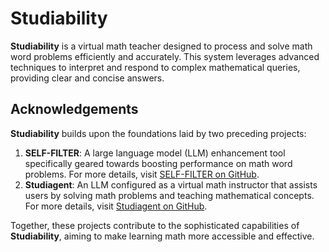 # Studiability
**Studiability** is a virtual math teacher designed to process and solve math word problems efficiently and accurately. This system leverages advanced techniques to interpret and respond to complex mathematical queries, providing clear and concise answers.

## Acknowledgements
**Studiability** builds upon the foundations laid by two preceding projects:
1. **SELF-FILTER**: A large language model (LLM) enhancement tool specifically geared towards boosting performance on math word problems. For more details, visit [SELF-FILTER on GitHub](https://github.com/BWN133/SELF-FILTER).
2. **Studiagent**: An LLM configured as a virtual math instructor that assists users by solving math problems and teaching mathematical concepts. For more details, visit [Studiagent on GitHub](https://github.com/BWN133/Studiagent).

Together, these projects contribute to the sophisticated capabilities of **Studiability**, aiming to make learning math more accessible and effective.
